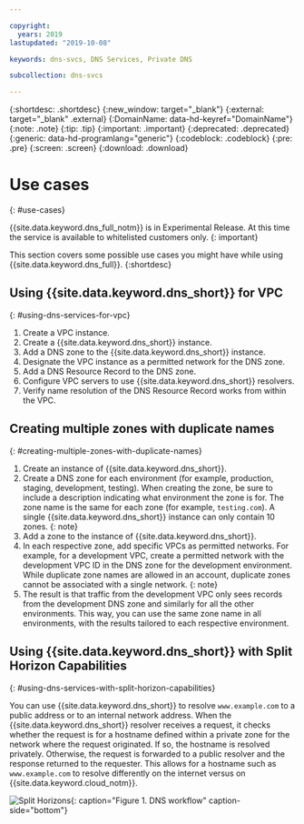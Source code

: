 ```yaml
---

copyright:
  years: 2019
lastupdated: "2019-10-08"

keywords: dns-svcs, DNS Services, Private DNS

subcollection: dns-svcs

---
```



{:shortdesc: .shortdesc}
{:new_window: target="_blank"}
{:external: target="_blank" .external}
{:DomainName: data-hd-keyref="DomainName"}
{:note: .note}
{:tip: .tip}
{:important: .important}
{:deprecated: .deprecated}
{:generic: data-hd-programlang="generic"}
{:codeblock: .codeblock}
{:pre: .pre}
{:screen: .screen}
{:download: .download}

# Use cases
{: #use-cases}

{{site.data.keyword.dns_full_notm}} is in Experimental Release. At this time the service is available to whitelisted customers only.
{: important}

This section covers some possible use cases you might have while using {{site.data.keyword.dns_full}}.
{:shortdesc}

## Using {{site.data.keyword.dns_short}} for VPC
{: #using-dns-services-for-vpc}

  1. Create a VPC instance.
  2. Create a {{site.data.keyword.dns_short}} instance.
  3. Add a DNS zone to the {{site.data.keyword.dns_short}} instance.
  4. Designate the VPC instance as a permitted network for the DNS zone.
  5. Add a DNS Resource Record to the DNS zone.
  6. Configure VPC servers to use {{site.data.keyword.dns_short}} resolvers.
  7. Verify name resolution of the DNS Resource Record works from within the VPC.


## Creating multiple zones with duplicate names
{: #creating-multiple-zones-with-duplicate-names}

  1. Create an instance of {{site.data.keyword.dns_short}}.
  2. Create a DNS zone for each environment (for example, production, staging, development, testing). When creating the zone, be sure to include a description indicating what environment the zone is for. The zone name is the same for each zone (for example, `testing.com`). 
     A single {{site.data.keyword.dns_short}} instance can only contain 10 zones.
     {: note}
  3. Add a zone to the instance of {{site.data.keyword.dns_short}}.
  4. In each respective zone, add specific VPCs as permitted networks. For example, for a development VPC, create a permitted network with the development VPC ID in the DNS zone for the development environment.
     While duplicate zone names are allowed in an account, duplicate zones cannot be associated with a single network.
     {: note}
  5. The result is that traffic from the development VPC only sees records from the development DNS zone and similarly for all the other environments. This way, you can use the same zone name in all environments, with the results tailored to each respective environment.

## Using {{site.data.keyword.dns_short}} with Split Horizon Capabilities
{: #using-dns-services-with-split-horizon-capabilities}

You can use {{site.data.keyword.dns_short}} to resolve `www.example.com` to a public address or to an internal network address. When the {{site.data.keyword.dns_short}} resolver receives a request, it checks whether the request is for a hostname defined within a private zone for the network where the request originated. If so, the hostname is resolved privately. Otherwise, the request is forwarded to a public resolver and the response returned to the requester. This allows for a hostname such as `www.example.com` to resolve differently on the internet versus on {{site.data.keyword.cloud_notm}}.

![Split Horizons](images/split-horizon.png "Split horizons image"){: caption="Figure 1. DNS workflow" caption-side="bottom"}
